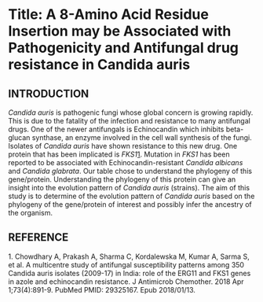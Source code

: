 # Title: A 8-Amino Acid Residue Insertion may be Associated with Pathogenicity and Antifungal drug resistance in Candida auris

## INTRODUCTION

_Candida auris_ is pathogenic fungi whose global concern is growing rapidly. This is due to the fatality of the infection and resistance to many antifungal drugs. One of the newer antifungals is Echinocandin which inhibits beta-glucan synthase, an enzyme involved in the cell wall synthesis of the fungi. Isolates of _Candida auris_ have shown resistance to this new drug. One protein that has been implicated is *FKS1*[1](#_ENREF_1). Mutation in *FKS1* has been reported to be associated with Echinocandin-resistant _Candida albicans_ and _Candida glabrata_. Our table chose to understand the phylogeny of this gene/protein. Understanding the phylogeny of this protein can give an insight into the evolution pattern of _Candida auris_ (strains). The aim of this study is to determine of the evolution pattern of _Candida auris_ based on the phylogeny of the gene/protein of interest and possibly infer the ancestry of the organism.

## REFERENCE
1\. Chowdhary A, Prakash A, Sharma C, Kordalewska M, Kumar A, Sarma S, et al. A multicentre study of antifungal susceptibility patterns among 350 Candida auris isolates (2009-17) in India: role of the ERG11 and FKS1 genes in azole and echinocandin resistance. J Antimicrob Chemother.  2018 Apr 1;73(4):891-9. PubMed PMID: 29325167. Epub 2018/01/13.
